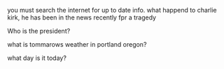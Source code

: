 you must search the internet for up to date info.
what happend to charlie kirk, he has been in the news recently fpr a tragedy


Who is the president?

what is tommarows weather in portland oregon?

what day is it today?


